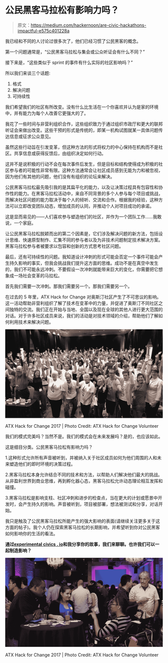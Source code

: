 # 公民黑客马拉松有影响力吗？

> 原文：<https://medium.com/hackernoon/are-civic-hackathons-impactful-e575c401228a>

我已经和不同的人讨论过很多次了，他们已经习惯了公民黑客的概念。

第一个问题通常是，“公民黑客马拉松与集会或公众听证会有什么不同？”

接下来是，“这些类似于 sprint 的事件有什么实际的社区影响吗？”

所以我们来谈三个话题:

1.  格式
2.  解决问题
3.  可持续性

我们希望我们的社区有所改变。没有什么比生活在一个你喜欢并认为是家的环境中，并有能力为每个人改善它更强大的了。

我花了一些时间与非营利组织合作，这些组织致力于通过组织市政厅和更大的联邦听证会来做出改变。这些干预的形式是传统的，即某一机构试图就某一具体问题传达信息或征求公众意见。

虽然这些行动旨在引发变革，但这种方法的形式将权力的中心保持在机构而不是社区。共享信息或获得反馈后，由组织决定如何行动。

这并不是说积极的行动不会在每次事件后发生，但是目标和结构使得成为积极的社区参与者的可能性非常有限。这种方法通常会让社区成员感到无能为力和被忽视，因为他们有其他的问题，他们没有有组织的论坛来解决。

公民黑客马拉松最先吸引我的是其扁平化的能力，以及让决策过程具有包容性和协作性的能力。在黑客马拉松活动中，来自不同背景的多个人参与每个项目或挑战，而解决社区问题的能力取决于每个人的倾听、交流和合作。根据我的经验，这种方法可以立即改变团队动态，增加成员的认同，并推动个人对项目成功的承诺。

这是显而易见的——人们喜欢参与塑造他们的社区，并作为一个团队工作……我敢说，一个家庭。

让公民黑客马拉松脱颖而出的第二个因素是，它们涉及解决问题的新方法，包括设计思维、快速原型制作、汇集不同的参与者以及为非技术问题制定技术解决方案。黑客马拉松参与者被要求以包容和创新的方式思考社区问题。

最后，还有可持续性的问题。我知道设计冲刺的形式可能会否定一个事件可能会产生持久影响的事实，但我会挑战我们提升这方面的思维。成功不是在真空中发生的，我们不可能永远冲刺。不要假设一次冲刺就能带来巨大的变化，你需要把它想象成一场社会变革的马拉松。

首先我们需要一次冲刺。那我们需要另一个。那我们需要另一个。

在过去的 5 年里，ATX Hack for Change 对奥斯汀社区产生了不可思议的影响。这一活动帮助非营利组织了解了技术在变革中的力量，并促进了奥斯汀不同社区之间独特的交流。我们正在开始与当地、全国以及现在全球的其他人进行更大范围的对话。对于许多社区成员来说，我们的活动是对技术领域的介绍，帮助他们了解如何利用技术来解决问题。

![](img/4957f37efef545285a0cdeeb05c5edbc.png)

ATX Hack for Change 2017 | Photo Credit: ATX Hack for Change Volunteer

我们的模式完美吗？当然不是。我们的模式会在未来发展吗？是的，也应该如此。

这是细目分类。公民黑客马拉松有影响力吗？

1.这种形式允许所有声音被听到，并被纳入关于社区成员如何为他们周围的人和未来塑造他们的即时环境的决策过程。

2.黑客马拉松本身允许结合不同的技术和方法，以帮助人们解决他们最大的挑战。从非盈利世界到商业思维，再到孵化器心态，黑客马拉松允许动态理论相互发挥和碰撞。

3.黑客马拉松是影响支柱、社区冲刺和进步的检查点，当在更大的计划或愿景中开发时，会产生持久的影响。声音被听到，项目被部署，想法被测试和分享，对话开始。

我只是触及了公民黑客马拉松所能产生的强大影响的表面(请继续关注更多关于这方面的帖子)。我个人仍在探索黑客马拉松的长期影响，并希望听到你对公民黑客如何影响你的生活的看法。

**通过**[**experimental civics . io**](https://www.experimentalcivics.io/)**和我分享你的故事，我们来聊聊。也许我们可以一起制造影响？**

![](img/a8919a95347aa834f45e0f077f8705f7.png)

ATX Hack for Change 2017 | Photo Credit: ATX Hack for Change Volunteer